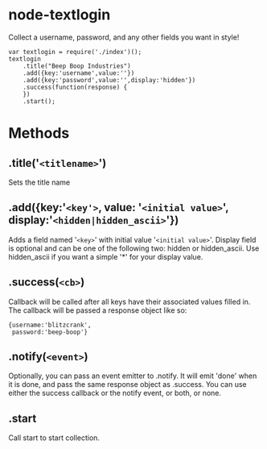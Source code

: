 node-textlogin
==============

Collect a username, password, and any other fields you want in style!

    var textlogin = require('./index')();
    textlogin
        .title("Beep Boop Industries")
        .add({key:'username',value:''})
        .add({key:'password',value:'',display:'hidden'})
        .success(function(response) {
        })  
        .start();

Methods
=======

.title('`<titlename>`')
-------------------
Sets the title name


.add({key:'`<key'>`, value: '`<initial value>`', display:'`<hidden|hidden_ascii>`'})
------------------------------------------------------------------------------

Adds a field named '`<key>`' with initial value '`<initial value>`'.
Display field is optional and can be one of the following two: hidden or hidden_ascii.
Use hidden_ascii if you want a simple '*' for your display value.

.success(`<cb>`)
--------------

Callback will be called after all keys have their associated values filled in.
The callback will be passed a response object like so:

    {username:'blitzcrank',
     password:'beep-boop'}

.notify(`<event>`) 
----------------

Optionally, you can pass an event emitter to .notify. It will emit 'done' when it is done, and pass the same response object as .success. You can use either the success callback or the notify event, or both, or none.

.start 
------

Call start to start collection.
